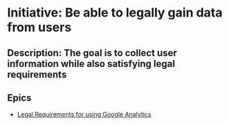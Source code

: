 # Initiative: Be able to legally gain data from users
## Description: The goal is to collect user information while also satisfying legal requirements
## Epics
* [Legal Requirements for using Google Analytics](../../theme_1/initiatives/epics/epic_legal_requirement.md)